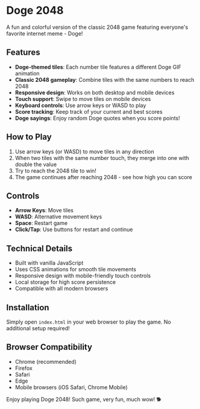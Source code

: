 # Doge 2048

A fun and colorful version of the classic 2048 game featuring everyone's favorite internet meme - Doge!

## Features

- **Doge-themed tiles**: Each number tile features a different Doge GIF animation
- **Classic 2048 gameplay**: Combine tiles with the same numbers to reach 2048
- **Responsive design**: Works on both desktop and mobile devices
- **Touch support**: Swipe to move tiles on mobile devices
- **Keyboard controls**: Use arrow keys or WASD to play
- **Score tracking**: Keep track of your current and best scores
- **Doge sayings**: Enjoy random Doge quotes when you score points!

## How to Play

1. Use arrow keys (or WASD) to move tiles in any direction
2. When two tiles with the same number touch, they merge into one with double the value
3. Try to reach the 2048 tile to win!
4. The game continues after reaching 2048 - see how high you can score

## Controls

- **Arrow Keys**: Move tiles
- **WASD**: Alternative movement keys
- **Space**: Restart game
- **Click/Tap**: Use buttons for restart and continue

## Technical Details

- Built with vanilla JavaScript
- Uses CSS animations for smooth tile movements
- Responsive design with mobile-friendly touch controls
- Local storage for high score persistence
- Compatible with all modern browsers

## Installation

Simply open `index.html` in your web browser to play the game. No additional setup required!

## Browser Compatibility

- Chrome (recommended)
- Firefox
- Safari
- Edge
- Mobile browsers (iOS Safari, Chrome Mobile)

Enjoy playing Doge 2048! Such game, very fun, much wow! 🐕

